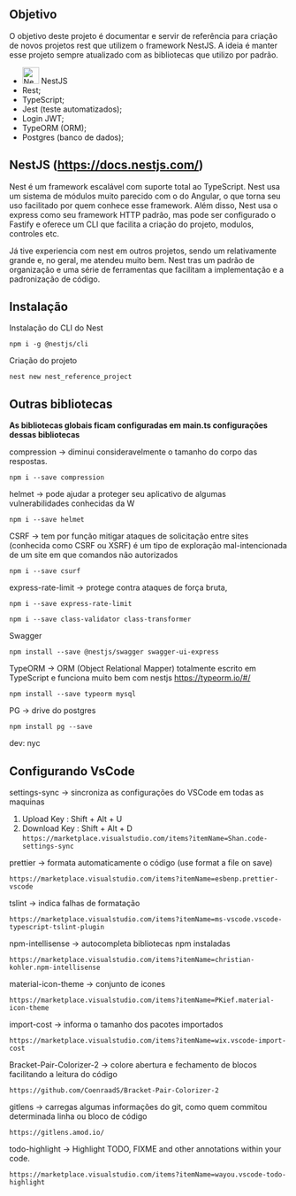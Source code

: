 ## Objetivo

O objetivo deste projeto é documentar e servir de referência para criação de novos projetos rest que utilizem o framework NestJS. A ideia é manter esse projeto sempre atualizado com as bibliotecas que utilizo por padrão.

- <img src="https://d33wubrfki0l68.cloudfront.net/49c2be6f2607b5c12dd27f8ecc8521723447975d/f05c5/logo-small.cbbeba89.svg" alt="NestJs" width="30px" height="30px"> NestJS
- Rest;
- TypeScript;
- Jest (teste automatizados);
- Login JWT;
- TypeORM (ORM);
- Postgres (banco de dados);

## NestJS (https://docs.nestjs.com/)

Nest é um framework escalável com suporte total ao TypeScript. Nest usa um sistema de módulos muito parecido com o do Angular, o que torna seu uso facilitado por quem conhece esse framework. Além disso, Nest usa o express como seu framework HTTP padrão, mas pode ser configurado o Fastify e oferece um CLI que facilita a criação do projeto, modulos, controles etc.

Já tive experiencia com nest em outros projetos, sendo um relativamente grande e, no geral, me atendeu muito bem. Nest tras um padrão de organização e uma série de ferramentas que facilitam a implementação e a padronização de código.

## Instalação

Instalação do CLI do Nest

<!-- prettier-ignore -->
```npm i -g @nestjs/cli```

Criação do projeto

<!-- prettier-ignore -->
```nest new nest_reference_project```

## Outras bibliotecas

**As bibliotecas globais ficam configuradas em main.ts configurações dessas bibliotecas**

compression -> diminui consideravelmente o tamanho do corpo das respostas.

<!-- prettier-ignore -->
```npm i --save compression```

helmet -> pode ajudar a proteger seu aplicativo de algumas vulnerabilidades conhecidas da W

<!-- prettier-ignore -->
```npm i --save helmet```

CSRF -> tem por função mitigar ataques de solicitação entre sites (conhecida como CSRF ou XSRF) é um tipo de exploração mal-intencionada de um site em que comandos não autorizados

<!-- prettier-ignore -->
```npm i --save csurf```

express-rate-limit -> protege contra ataques de força bruta,

<!-- prettier-ignore -->
```npm i --save express-rate-limit```

<!-- prettier-ignore -->
```npm i --save class-validator class-transformer```

Swagger

<!-- prettier-ignore -->
```npm install --save @nestjs/swagger swagger-ui-express```

TypeORM -> ORM (Object Relational Mapper) totalmente escrito em TypeScript e funciona muito bem com nestjs
https://typeorm.io/#/

<!-- prettier-ignore -->
```npm install --save typeorm mysql```

PG -> drive do postgres

<!-- prettier-ignore -->
```npm install pg --save```

dev:
nyc

## Configurando VsCode

settings-sync -> sincroniza as configurações do VSCode em todas as maquinas

1. Upload Key : Shift + Alt + U
2. Download Key : Shift + Alt + D
   <!-- prettier-ignore -->
   ```https://marketplace.visualstudio.com/items?itemName=Shan.code-settings-sync```

prettier -> formata automaticamente o código (use format a file on save)

<!-- prettier-ignore -->
```https://marketplace.visualstudio.com/items?itemName=esbenp.prettier-vscode```

tslint -> indica falhas de formatação

<!-- prettier-ignore -->
```https://marketplace.visualstudio.com/items?itemName=ms-vscode.vscode-typescript-tslint-plugin```

npm-intellisense -> autocompleta bibliotecas npm instaladas

<!-- prettier-ignore -->
```https://marketplace.visualstudio.com/items?itemName=christian-kohler.npm-intellisense```

material-icon-theme -> conjunto de icones

<!-- prettier-ignore -->
```https://marketplace.visualstudio.com/items?itemName=PKief.material-icon-theme```

import-cost -> informa o tamanho dos pacotes importados

<!-- prettier-ignore -->
```https://marketplace.visualstudio.com/items?itemName=wix.vscode-import-cost```

Bracket-Pair-Colorizer-2 -> colore abertura e fechamento de blocos facilitando a leitura do código

<!-- prettier-ignore -->
```https://github.com/CoenraadS/Bracket-Pair-Colorizer-2```

gitlens -> carregas algumas informações do git, como quem commitou determinada linha ou bloco de código

<!-- prettier-ignore -->
```https://gitlens.amod.io/```

todo-highlight -> Highlight TODO, FIXME and other annotations within your code.

<!-- prettier-ignore -->
```https://marketplace.visualstudio.com/items?itemName=wayou.vscode-todo-highlight```

